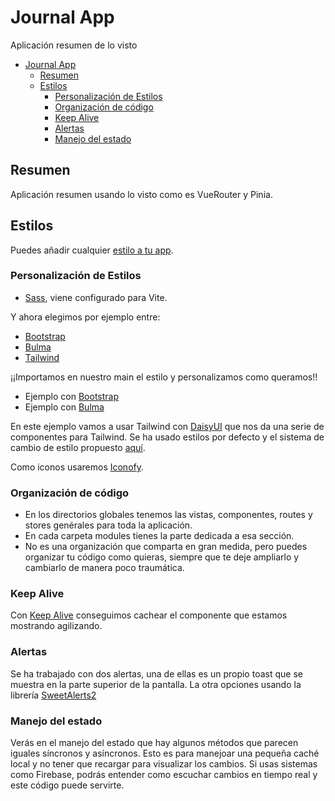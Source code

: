 # Journal App

Aplicación resumen de lo visto

- [Journal App](#journal-app)
  - [Resumen](#resumen)
  - [Estilos](#estilos)
    - [Personalización de Estilos](#personalización-de-estilos)
    - [Organización de código](#organización-de-código)
    - [Keep Alive](#keep-alive)
    - [Alertas](#alertas)
    - [Manejo del estado](#manejo-del-estado)

## Resumen

Aplicación resumen usando lo visto como es VueRouter y Pinia.

## Estilos

Puedes añadir cualquier [estilo a tu app](https://dev.to/kevin_odongo35/how-to-add-tailwind-css-bootstrap-vuetify-or-bulma-to-a-vue-project-3on2).

### Personalización de Estilos

- [Sass](https://sass-lang.com/), viene configurado para Vite.

Y ahora elegimos por ejemplo entre:
- [Bootstrap](https://getbootstrap.com/)
- [Bulma](https://bulma.io/)
- [Tailwind](https://tailwindcss.com/)

¡¡Importamos en nuestro main el estilo y personalizamos como queramos!!
- Ejemplo con [Bootstrap](https://github.com/joseluisgs/vue-curso-cero-experto/commit/125b246f79372002ed1276ddf5384cb8a03b14cf)
- Ejemplo con [Bulma](https://github.com/joseluisgs/vue-curso-cero-experto/commit/e7e106b1c69517000e0599156bb9f2dcc724167f)

En este ejemplo vamos a usar Tailwind con [DaisyUI](https://daisyui.com) que nos da una serie de componentes para Tailwind. Se ha usado estilos por defecto y el sistema de cambio de estilo propuesto [aquí](https://github.com/saadeghi/theme-change).

Como iconos usaremos [Iconofy](https://iconify.design/).

### Organización de código
- En los directorios globales tenemos las vistas, componentes, routes y stores genérales para toda la aplicación.
- En cada carpeta modules tienes la parte dedicada a esa sección. 
- No es una organización que comparta en gran medida, pero puedes organizar tu código como quieras, siempre que te deje ampliarlo y cambiarlo de manera poco traumática.

### Keep Alive
Con [Keep Alive](https://vuejs.org/guide/built-ins/keep-alive.html#basic-usage) conseguimos cachear el componente que estamos mostrando agilizando.

### Alertas
Se ha trabajado con dos alertas, una de ellas es un propio toast que se muestra en la parte superior de la pantalla.
La otra opciones usando la librería [SweetAlerts2](https://sweetalert2.github.io)

### Manejo del estado
Verás en el manejo del estado que hay algunos métodos que parecen iguales síncronos y asíncronos. Esto es para manejoar una pequeña caché local y no tener que recargar para visualizar los cambios. Si usas sistemas como Firebase, podrás entender como escuchar cambios en tiempo real y este código puede servirte.


